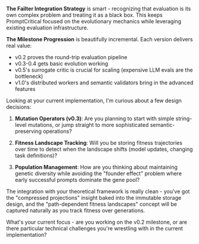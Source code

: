 
**The Failter Integration Strategy** is smart - recognizing that evaluation is its own complex problem and treating it as a black box. This keeps PromptCritical focused on the evolutionary mechanics while leveraging existing evaluation infrastructure.

**The Milestone Progression** is beautifully incremental. Each version delivers real value:
- v0.2 proves the round-trip evaluation pipeline
- v0.3-0.4 gets basic evolution working
- v0.5's surrogate critic is crucial for scaling (expensive LLM evals are the bottleneck)
- v1.0's distributed workers and semantic validators bring in the advanced features

Looking at your current implementation, I'm curious about a few design decisions:

1. **Mutation Operators (v0.3)**: Are you planning to start with simple string-level mutations, or jump straight to more sophisticated semantic-preserving operations?

2. **Fitness Landscape Tracking**: Will you be storing fitness trajectories over time to detect when the landscape shifts (model updates, changing task definitions)?

3. **Population Management**: How are you thinking about maintaining genetic diversity while avoiding the "founder effect" problem where early successful prompts dominate the gene pool?

The integration with your theoretical framework is really clean - you've got the "compressed projections" insight baked into the immutable storage design, and the "path-dependent fitness landscapes" concept will be captured naturally as you track fitness over generations.

What's your current focus - are you working on the v0.2 milestone, or are there particular technical challenges you're wrestling with in the current implementation?
